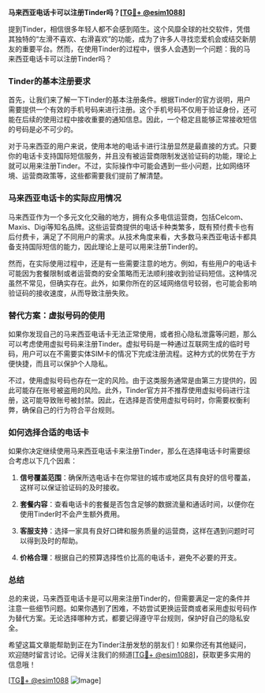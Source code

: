 **马来西亚电话卡可以注册Tinder吗？[[TG💪+ @esim1088](https://t.me/s/esim1088)]**

提到Tinder，相信很多年轻人都不会感到陌生。这个风靡全球的社交软件，凭借其独特的“左滑不喜欢、右滑喜欢”的功能，成为了许多人寻找恋爱机会或结交新朋友的重要平台。然而，在使用Tinder的过程中，很多人会遇到一个问题：我的马来西亚电话卡可以注册Tinder吗？

### Tinder的基本注册要求

首先，让我们来了解一下Tinder的基本注册条件。根据Tinder的官方说明，用户需要提供一个有效的手机号码来进行注册。这个手机号码不仅用于验证身份，还可能在后续的使用过程中接收重要的通知信息。因此，一个稳定且能够正常接收短信的号码是必不可少的。

对于马来西亚的用户来说，使用本地的电话卡进行注册显然是最直接的方式。只要你的电话卡支持国际短信服务，并且没有被运营商限制发送验证码的功能，理论上就可以用来注册Tinder。不过，实际操作中可能会遇到一些小问题，比如网络环境、运营商政策等，这些都需要我们提前了解清楚。

### 马来西亚电话卡的实际应用情况

马来西亚作为一个多元文化交融的地方，拥有众多电信运营商，包括Celcom、Maxis、Digi等知名品牌。这些运营商提供的电话卡种类繁多，既有预付费卡也有后付费卡，满足了不同用户的需求。从技术角度来看，大多数马来西亚电话卡都具备支持国际短信的能力，因此理论上是可以用来注册Tinder的。

然而，在实际使用过程中，还是有一些需要注意的地方。例如，有些用户的电话卡可能因为套餐限制或者运营商的安全策略而无法顺利接收到验证码短信。这种情况虽然不常见，但确实存在。此外，如果你所在的区域网络信号较弱，也可能会影响验证码的接收速度，从而导致注册失败。

### 替代方案：虚拟号码的使用

如果你发现自己的马来西亚电话卡无法正常使用，或者担心隐私泄露等问题，那么可以考虑使用虚拟号码来注册Tinder。虚拟号码是一种通过互联网生成的临时号码，用户可以在不需要实体SIM卡的情况下完成注册流程。这种方式的优势在于方便快捷，而且可以保护个人隐私。

不过，使用虚拟号码也存在一定的风险。由于这类服务通常是由第三方提供的，因此可能存在账号被盗用的风险。此外，Tinder官方并不推荐使用虚拟号码进行注册，这可能导致账号被封禁。因此，在选择是否使用虚拟号码时，你需要权衡利弊，确保自己的行为符合平台规则。

### 如何选择合适的电话卡

如果你决定继续使用马来西亚电话卡来注册Tinder，那么在选择电话卡时需要综合考虑以下几个因素：

1. **信号覆盖范围**：确保所选电话卡在你常驻的城市或地区具有良好的信号覆盖，这样可以保证验证码的及时接收。
   
2. **套餐内容**：查看电话卡的套餐是否包含足够的数据流量和通话时间，以便你在使用Tinder时不会产生额外费用。
   
3. **客服支持**：选择一家具有良好口碑和服务质量的运营商，这样在遇到问题时可以得到及时的帮助。

4. **价格合理**：根据自己的预算选择性价比高的电话卡，避免不必要的开支。

### 总结

总的来说，马来西亚电话卡是可以用来注册Tinder的，但需要满足一定的条件并注意一些细节问题。如果你遇到了困难，不妨尝试更换运营商或者采用虚拟号码作为替代方案。无论选择哪种方式，都要记得遵守平台规则，保护好自己的隐私安全。

希望这篇文章能帮助到正在为Tinder注册发愁的朋友们！如果你还有其他疑问，欢迎随时留言讨论。记得关注我们的频道[[TG💪+ @esim1088](https://t.me/s/esim1088)]，获取更多实用的信息哦！

[[TG💪+ @esim1088](https://t.me/s/esim1088) ![Image](https://i.postimg.cc/4NQfJmqS/Snipaste-2025-05-13-00-14-12.png)]